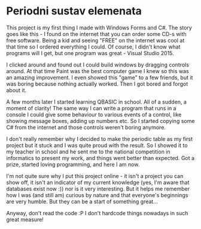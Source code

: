# Periodni sustav elemenata

This project is my first thing I made with Windows Forms and C#. The story goes like this - I found on the internet that you can order some CD-s with free software. Being a kid and seeing "FREE" on the internet was cool at that time so I ordered everything I could. Of course, I didn't know what programs will I get, but one program was great - Visual Studio 2015.

I clicked around and found out I could build windows by dragging controls around. At that time Paint was the best computer game
I knew so this was an amazing improvement. I even showed this "game" to a few friends, but it was boring because nothing actually worked. Then I got bored and forgot about it.

A few months later I started learning QBASIC in school. All of a sudden, a moment of clarity! The same way I can write a program that runs in a console I could give some behaviour to various events of a control, like showing message boxes, adding up numbers etc. So I started copying some C# from the internet and those controls weren't boring anymore.

I don't really remember why I decided to make the periodic table as my first project but it stuck and I was quite proud with the result. So I showed it to my teacher in school and he sent me to the national competition in informatics to present my work, and things went better than expected. Got a prize, started loving programming, and here I am now.

I'm not quite sure why I put this project online - it isn't a project you can show off, it isn't an indicator of my current knowledge (yes, I'm aware that databases exist now :)) nor is it very interesting. But it helps me remember how I was (and still am) curious by nature and that everyone's beginnings are very humble. But they can be a start of something great...


Anyway, don't read the code :P I don't hardcode things nowadays in such great measure!
